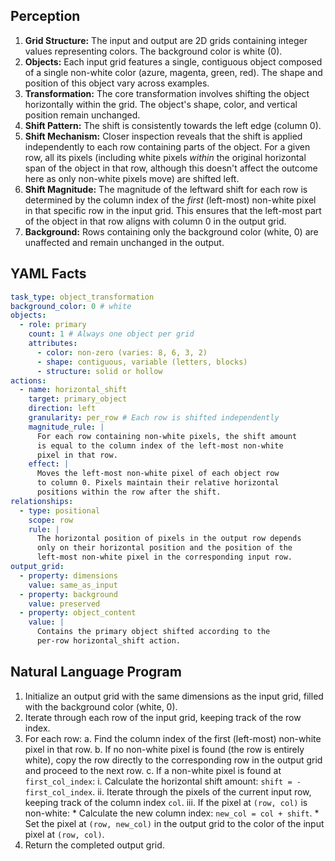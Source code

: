 ## Perception

1.  **Grid Structure:** The input and output are 2D grids containing integer values representing colors. The background color is white (0).
2.  **Objects:** Each input grid features a single, contiguous object composed of a single non-white color (azure, magenta, green, red). The shape and position of this object vary across examples.
3.  **Transformation:** The core transformation involves shifting the object horizontally within the grid. The object's shape, color, and vertical position remain unchanged.
4.  **Shift Pattern:** The shift is consistently towards the left edge (column 0).
5.  **Shift Mechanism:** Closer inspection reveals that the shift is applied independently to each row containing parts of the object. For a given row, all its pixels (including white pixels *within* the original horizontal span of the object in that row, although this doesn't affect the outcome here as only non-white pixels move) are shifted left.
6.  **Shift Magnitude:** The magnitude of the leftward shift for each row is determined by the column index of the *first* (left-most) non-white pixel in that specific row in the input grid. This ensures that the left-most part of the object in that row aligns with column 0 in the output grid.
7.  **Background:** Rows containing only the background color (white, 0) are unaffected and remain unchanged in the output.

## YAML Facts


```yaml
task_type: object_transformation
background_color: 0 # white
objects:
  - role: primary
    count: 1 # Always one object per grid
    attributes:
      - color: non-zero (varies: 8, 6, 3, 2)
      - shape: contiguous, variable (letters, blocks)
      - structure: solid or hollow
actions:
  - name: horizontal_shift
    target: primary_object
    direction: left
    granularity: per_row # Each row is shifted independently
    magnitude_rule: |
      For each row containing non-white pixels, the shift amount
      is equal to the column index of the left-most non-white
      pixel in that row.
    effect: |
      Moves the left-most non-white pixel of each object row
      to column 0. Pixels maintain their relative horizontal
      positions within the row after the shift.
relationships:
  - type: positional
    scope: row
    rule: |
      The horizontal position of pixels in the output row depends
      only on their horizontal position and the position of the
      left-most non-white pixel in the corresponding input row.
output_grid:
  - property: dimensions
    value: same_as_input
  - property: background
    value: preserved
  - property: object_content
    value: |
      Contains the primary object shifted according to the
      per-row horizontal_shift action.
```


## Natural Language Program

1.  Initialize an output grid with the same dimensions as the input grid, filled with the background color (white, 0).
2.  Iterate through each row of the input grid, keeping track of the row index.
3.  For each row:
    a.  Find the column index of the first (left-most) non-white pixel in that row.
    b.  If no non-white pixel is found (the row is entirely white), copy the row directly to the corresponding row in the output grid and proceed to the next row.
    c.  If a non-white pixel is found at `first_col_index`:
        i.  Calculate the horizontal shift amount: `shift = -first_col_index`.
        ii. Iterate through the pixels of the current input row, keeping track of the column index `col`.
        iii. If the pixel at `(row, col)` is non-white:
            *   Calculate the new column index: `new_col = col + shift`.
            *   Set the pixel at `(row, new_col)` in the output grid to the color of the input pixel at `(row, col)`.
4.  Return the completed output grid.
